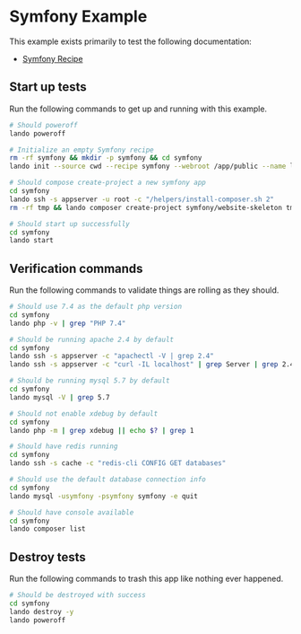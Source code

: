 Symfony Example
===============

This example exists primarily to test the following documentation:

* [Symfony Recipe](https://docs.devwithlando.io/tutorials/symfony.html)

Start up tests
--------------

Run the following commands to get up and running with this example.

```bash
# Should poweroff
lando poweroff

# Initialize an empty Symfony recipe
rm -rf symfony && mkdir -p symfony && cd symfony
lando init --source cwd --recipe symfony --webroot /app/public --name lando-symfony --option cache=redis

# Should compose create-project a new symfony app
cd symfony
lando ssh -s appserver -u root -c "/helpers/install-composer.sh 2"
rm -rf tmp && lando composer create-project symfony/website-skeleton tmp && cp -r tmp/. .

# Should start up successfully
cd symfony
lando start
```

Verification commands
---------------------

Run the following commands to validate things are rolling as they should.

```bash
# Should use 7.4 as the default php version
cd symfony
lando php -v | grep "PHP 7.4"

# Should be running apache 2.4 by default
cd symfony
lando ssh -s appserver -c "apachectl -V | grep 2.4"
lando ssh -s appserver -c "curl -IL localhost" | grep Server | grep 2.4

# Should be running mysql 5.7 by default
cd symfony
lando mysql -V | grep 5.7

# Should not enable xdebug by default
cd symfony
lando php -m | grep xdebug || echo $? | grep 1

# Should have redis running
cd symfony
lando ssh -s cache -c "redis-cli CONFIG GET databases"

# Should use the default database connection info
cd symfony
lando mysql -usymfony -psymfony symfony -e quit

# Should have console available
cd symfony
lando composer list
```

Destroy tests
-------------

Run the following commands to trash this app like nothing ever happened.

```bash
# Should be destroyed with success
cd symfony
lando destroy -y
lando poweroff
```
